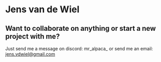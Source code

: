 # Jens van de Wiel
## Want to collaborate on anything or start a new project with me?
Just send me a message on discord: mr_alpaca_ or send me an email: jens.vdwiel@gmail.com
